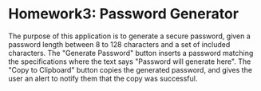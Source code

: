 # Homework3: Password Generator
The purpose of this application is to generate a secure password, given a password length between 8 to 128 characters and a set of included characters. The "Generate Password" button inserts a password matching the specifications where the text says "Password will generate here". The "Copy to Clipboard" button copies the generated password, and gives the user an alert to notify them that the copy was successful.

